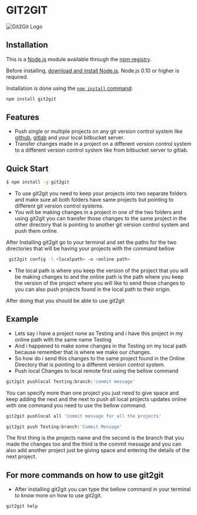 # GIT2GIT
![Git2Git Logo](https://firebasestorage.googleapis.com/v0/b/dr-soft-gufdou.appspot.com/o/G2G%20logo.png?alt=media&token=ef3c9d82-b8d1-4d01-b61b-a81377961487)

## Installation
This is a [Node.js](https://nodejs.org/en/) module available through the
[npm registry](https://www.npmjs.com/).

Before installing, [download and install Node.js](https://nodejs.org/en/download/).
Node.js 0.10 or higher is required.


Installation is done using the
[`npm install` command](https://docs.npmjs.com/getting-started/installing-npm-packages-locally):

```bash
npm install git2git
```
## Features
* Push single or multiple projects on any git version control system like [github](https://github.com), [gitlab](https://gitlab.com) and your local bitbucket server.
* Transfer changes made in a project on a different version control system to a different version control system like from bitbucket server to gitlab.
## Quick Start
```bash
$ npm install -g git2git
```
* To use git2git you need to keep your projects into two separate folders and make sure all both folders have same projects but pointing to different git version control systems.
* You will be making changes in a project in one of the two folders and using git2git you can transfer those changes to the same project in the other directory that is pointing to another git version control system and push them online.

After Installing git2git go to your terminal and set the paths for the two directories that will be having your projects with the command bellow

```bash
 git2git config -l <localpath> -o <online path>
```
* The local path is where you keep the version of the project that you will be making changes to and the online path is the path where you keep the version of the project where you will like to send those changes to you can also push projects found in the local path to their origin.

After doing that you should be able to use git2git 
## Example
* Lets say i have a project none as Testing and i have this project in my online path with the same name Testing 
* And i happened to make some changes in the Testing on my local path because remember that is where we make our changes.
* So how do i send this changes to the same project found in the Online Directory that is pointing to a different version control system.
*  Push local Changes to local remote first using the bellow command
```bash
git2git pushlocal Testing:branch:'commit message'
```
You can specify more than one project you just need to give space and keep adding the next and the next to push all local projects updates online with one command you need to use the bellow command.
```bash
git2git pushlocal all 'Commit message for all the projects'
```
```bash
git2git push Testing:branch:'Commit Message'
```
The first thing is the projects name and the second is the branch that you made the changes too and the third is the commit message and you can also add another project just be giving space and entering the details of the next project.

## For more commands on how to use git2git
* After installing git2git you can type the bellow command in your terminal to know more on how to use git2git.

```bash
git2git help 
```